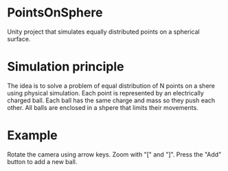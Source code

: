# PointsOnSphere
Unity project that simulates equally distributed points on a spherical surface.
# Simulation principle
The idea is to solve a problem of equal distribution of N points on a shere using physical simulation.
Each point is represented by an electrically charged ball. Each ball has the same charge and mass so they push each other. All balls are enclosed in a shpere that limits their movements.
# Example 
Rotate the camera using arrow keys. Zoom with "\[" and "\]".
Press the "Add" button to add a new ball.
